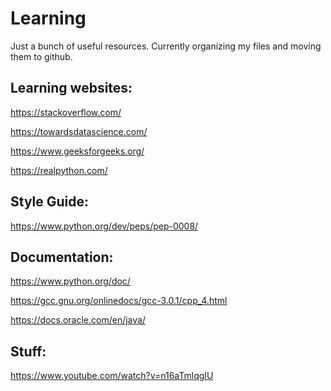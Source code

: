 # Learning
Just a bunch of useful resources.
Currently organizing my files and moving them to github.

## Learning websites:

  https://stackoverflow.com/
  
  https://towardsdatascience.com/
  
  https://www.geeksforgeeks.org/
  
  https://realpython.com/
  
## Style Guide:
  
  https://www.python.org/dev/peps/pep-0008/
  
## Documentation:
  
  https://www.python.org/doc/
  
  https://gcc.gnu.org/onlinedocs/gcc-3.0.1/cpp_4.html
  
  https://docs.oracle.com/en/java/

## Stuff:

  https://www.youtube.com/watch?v=n16aTmlqgIU
